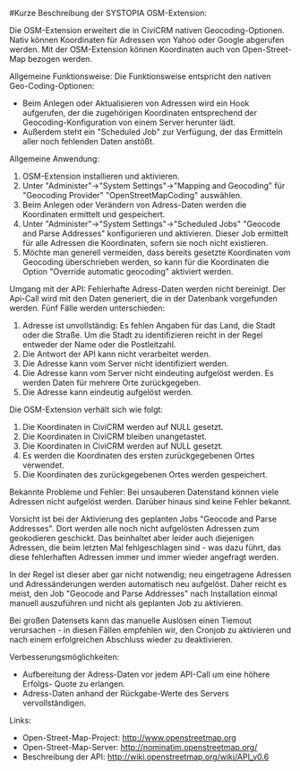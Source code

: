 #Kurze Beschreibung der SYSTOPIA OSM-Extension:

Die OSM-Extension erweitert die in CiviCRM nativen Geocoding-Optionen.
Nativ können Koordinaten für Adressen von Yahoo oder Google abgerufen werden.
Mit der OSM-Extension können Koordinaten auch von Open-Street-Map bezogen werden.

Allgemeine Funktionsweise:
Die Funktionsweise entspricht den nativen Geo-Coding-Optionen:
*   Beim Anlegen oder Aktualisieren von Adressen wird ein Hook aufgerufen, der
    die zugehörigen Koordinaten entsprechend der Geocoding-Konfiguration von
    einem Server herunter lädt.
*   Außerdem steht ein "Scheduled Job" zur Verfügung, der das Ermitteln aller
    noch fehlenden Daten anstößt.

Allgemeine Anwendung:
 1.  OSM-Extension installieren und aktivieren.
 2.  Unter "Administer"->"System Settings"->"Mapping and Geocoding"
    für "Geocoding Provider" "OpenStreetMapCoding" auswählen.
   1.  Beim Anlegen oder Verändern von Adress-Daten werden die Koordinaten
        ermittelt und gespeichert.
   2.  Unter "Administer"->"System Settings"->"Scheduled Jobs"
        "Geocode and Parse Addresses" konfigurieren und aktivieren.
        Dieser Job ermittelt für alle Adressen die Koordinaten, sofern sie noch
        nicht existieren.
 4.  Möchte man generell vermeiden, dass bereits gesetzte Koordinaten vom
    Geocoding überschrieben werden, so kann für die Koordinaten die Option
    "Override automatic geocoding" aktiviert werden.

Umgang mit der API:
Fehlerhafte Adress-Daten werden nicht bereinigt. Der Api-Call wird mit den
Daten generiert, die in der Datenbank vorgefunden werden.
Fünf Fälle werden unterschieden:
 1.  Adresse ist unvollständig:
    Es fehlen Angaben für das Land, die Stadt oder die Straße.
    Um die Stadt zu identifizieren reicht in der Regel entweder der Name oder
    die Postleitzahl.
 2.  Die Antwort der API kann nicht verarbeitet werden.
 3.  Die Adresse kann vom Server nicht identifiziert werden.
 4.  Die Adresse kann vom Server nicht eindeuting aufgelöst werden.
    Es werden Daten für mehrere Orte zurückgegeben.
 5.  Die Adresse kann eindeutig aufgelöst werden.

Die OSM-Extension verhält sich wie folgt:
 1.  Die Koordinaten in CiviCRM werden auf NULL gesetzt.
 2.  Die Koordinaten in CiviCRM bleiben unangetastet.
 3.  Die Koordinaten in CiviCRM werden auf NULL gesetzt.
 4.  Es werden die Koordinaten des ersten zurückgegebenen Ortes verwendet.
 5.  Die Koordinaten des zurückgegebenen Ortes werden gespeichert.

Bekannte Probleme und Fehler:
Bei unsauberen Datenstand können viele Adressen nicht aufgelöst werden.
Darüber hinaus sind keine Fehler bekannt.

Vorsicht ist bei der Aktivierung des geplanten Jobs "Geocode and Parse Addresses". Dort werden alle noch nicht aufgelösten Adressen zum geokodieren geschickt. Das beinhaltet aber leider auch diejenigen Adressen, die beim letzten Mal fehlgeschlagen sind - was dazu führt, das diese fehlerhaften Adressen immer und immer wieder angefragt werden.

In der Regel ist dieser aber gar nicht notwendig; neu eingetragene Adressen und Adressänderungen werden automatisch neu aufgelöst. Daher reicht es meist, den Job "Geocode and Parse Addresses" nach Installation einmal manuell auszuführen und nicht als geplanten Job zu aktivieren.

Bei großen Datensets kann das manuelle Auslösen einen Tiemout verursachen - in diesen Fällen empfehlen wir, den Cronjob zu aktivieren und nach einem erfolgreichen Abschluss wieder zu deaktivieren.

Verbesserungsmöglichkeiten:
*   Aufbereitung der Adress-Daten vor jedem API-Call um eine höhere Erfolgs-
    Quote zu erlangen.
*   Adress-Daten anhand der Rückgabe-Werte des Servers vervollständigen.

Links:
*   Open-Street-Map-Project:   http://www.openstreetmap.org
*   Open-Street-Map-Server:    http://nominatim.openstreetmap.org/
*   Beschreibung der API:      http://wiki.openstreetmap.org/wiki/API_v0.6
